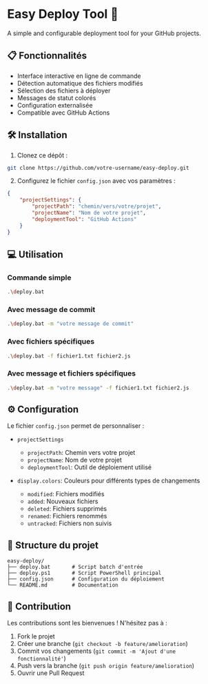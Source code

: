 # Easy Deploy Tool 🚀

A simple and configurable deployment tool for your GitHub projects.

## 📋 Fonctionnalités

- Interface interactive en ligne de commande
- Détection automatique des fichiers modifiés
- Sélection des fichiers à déployer
- Messages de statut colorés
- Configuration externalisée
- Compatible avec GitHub Actions

## 🛠️ Installation

1. Clonez ce dépôt :
```bash
git clone https://github.com/votre-username/easy-deploy.git
```

2. Configurez le fichier `config.json` avec vos paramètres :
```json
{
    "projectSettings": {
        "projectPath": "chemin/vers/votre/projet",
        "projectName": "Nom de votre projet",
        "deploymentTool": "GitHub Actions"
    }
}
```

## 💻 Utilisation

### Commande simple
```bash
.\deploy.bat
```

### Avec message de commit
```bash
.\deploy.bat -m "votre message de commit"
```

### Avec fichiers spécifiques
```bash
.\deploy.bat -f fichier1.txt fichier2.js
```

### Avec message et fichiers spécifiques
```bash
.\deploy.bat -m "votre message" -f fichier1.txt fichier2.js
```

## ⚙️ Configuration

Le fichier `config.json` permet de personnaliser :

- `projectSettings`
  - `projectPath`: Chemin vers votre projet
  - `projectName`: Nom de votre projet
  - `deploymentTool`: Outil de déploiement utilisé

- `display.colors`: Couleurs pour différents types de changements
  - `modified`: Fichiers modifiés
  - `added`: Nouveaux fichiers
  - `deleted`: Fichiers supprimés
  - `renamed`: Fichiers renommés
  - `untracked`: Fichiers non suivis

## 📝 Structure du projet

```
easy-deploy/
├── deploy.bat       # Script batch d'entrée
├── deploy.ps1       # Script PowerShell principal
├── config.json      # Configuration du déploiement
└── README.md        # Documentation
```

## 🤝 Contribution

Les contributions sont les bienvenues ! N'hésitez pas à :

1. Fork le projet
2. Créer une branche (`git checkout -b feature/amelioration`)
3. Commit vos changements (`git commit -m 'Ajout d'une fonctionnalité'`)
4. Push vers la branche (`git push origin feature/amelioration`)
5. Ouvrir une Pull Request


